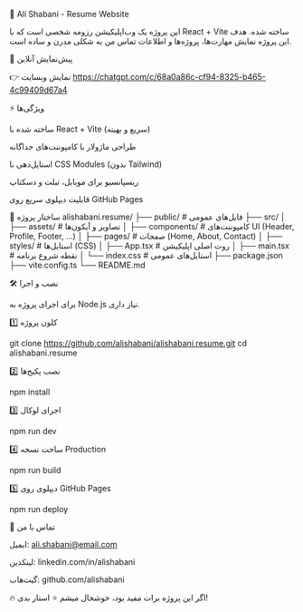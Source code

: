 📝 Ali Shabani - Resume Website

این پروژه یک وب‌اپلیکیشن رزومه شخصی است که با React + Vite ساخته شده.
هدف این پروژه نمایش مهارت‌ها، پروژه‌ها و اطلاعات تماس من به شکلی مدرن و ساده است.

🚀 پیش‌نمایش آنلاین

👉 نمایش وبسایت
https://chatgpt.com/c/68a0a86c-cf94-8325-b465-4c99409d67a4

⚡ ویژگی‌ها

ساخته شده با React + Vite (سریع و بهینه)

طراحی ماژولار با کامپوننت‌های جداگانه

استایل‌دهی با CSS Modules (بدون Tailwind)

ریسپانسیو برای موبایل، تبلت و دسکتاپ

قابلیت دیپلوی سریع روی GitHub Pages

📂 ساختار پروژه
alishabani.resume/
├── public/               # فایل‌های عمومی
├── src/
│   ├── assets/           # تصاویر و آیکون‌ها
│   ├── components/       # کامپوننت‌های UI (Header, Profile, Footer, ...)
│   ├── pages/            # صفحات (Home, About, Contact)
│   ├── styles/           # استایل‌ها (CSS)
│   ├── App.tsx           # روت اصلی اپلیکیشن
│   ├── main.tsx          # نقطه شروع برنامه
│   └── index.css         # استایل‌های عمومی
├── package.json
├── vite.config.ts
└── README.md

🛠 نصب و اجرا

برای اجرای پروژه به Node.js نیاز داری.

1️⃣ کلون پروژه

git clone https://github.com/alishabani/alishabani.resume.git
cd alishabani.resume


2️⃣ نصب پکیج‌ها

npm install


3️⃣ اجرای لوکال

npm run dev


4️⃣ ساخت نسخه Production

npm run build


5️⃣ دیپلوی روی GitHub Pages

npm run deploy

📧 تماس با من

ایمیل: ali.shabani@email.com

لینکدین: linkedin.com/in/alishabani

گیت‌هاب: github.com/alishabani

🔥 اگر این پروژه برات مفید بود، خوشحال میشم ⭐️ استار بدی!
